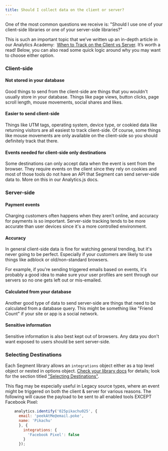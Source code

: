 ```yaml
---
title: Should I collect data on the client or server?
---
```


One of the most common questions we receive is: "Should I use one of your client-side libraries or one of your server-side libraries?"


This is such an important topic that we’ve written up an in-depth article in our Analytics Academy:  [When to Track on the Client vs Server](https://segment.com/academy/collecting-data/when-to-track-on-the-client-vs-server/). It’s worth a read! Below, you can also read some quick logic around why you may want to choose either option.

### Client-side

#### Not stored in your database

Good things to send from the client-side are things that you wouldn't usually store in your database. Things like page views, button clicks, page scroll length, mouse movements, social shares and likes.

#### Easier to send client-side

Things like UTM tags, operating system, device type, or cookied data like returning visitors are all easiest to track client-side. Of course, some things like mouse movements are only available on the client-side so you should definitely track that there.

#### Events needed for client-side only destinations

Some destinations can only accept data when the event is sent from the browser. They require events on the client since they rely on cookies and most of those tools do not have an API that Segment can send server-side data to. More on this in our Analytics.js docs.

### Server-side

#### Payment events

Charging customers often happens when they aren't online, and accuracy for payments is so important. Server-side tracking tends to be more accurate than user devices since it's a more controlled environment.

#### Accuracy

In general client-side data is fine for watching general trending, but it's never going to be perfect. Especially if your customers are likely to use things like adblock or old/non-standard browsers.

For example, if you're sending triggered emails based on events, it's probably a good idea to make sure your user profiles are sent through our servers so no one gets left out or mis-emailed.

#### Calculated from your database

Another good type of data to send server-side are things that need to be calculated from a database query. This might be something like "Friend Count" if your site or app is a social network.

#### Sensitive information

Sensitive information is also best kept out of browsers. Any data you don't want exposed to users should be sent server-side.

### Selecting Destinations

Each Segment library allows an `integrations` object either as a top level object or nested in options object. [Check your library docs](https://segment.com/docs/connections/sources/) for details; look for the section titled ["Selecting Destinations"](https://segment.com/docs/connections/sources/catalog/libraries/website/javascript/#selecting-integrations).

This flag may be especially useful in Legacy source types, where an event might be triggered on both the client & server for various reasons. The following will cause the payload to be sent to all enabled tools EXCEPT Facebook Pixel:

```js
    analytics.identify('025pikachu025', {
      email: 'peekAtMe@email.poke',
      name: 'Pikachu'
      }, {
        integrations: {
          'Facebook Pixel': false
        }
      });
```
